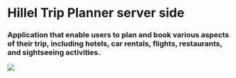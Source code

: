 # Hillel Trip Planner server side

### Application that enable users to plan and book various aspects of their trip, including hotels, car rentals, flights, restaurants, and sightseeing activities.

![](https://github.com/ownerofglory/hillel-trip-planner-backend/actions/workflows/main.yml/badge.svg)
